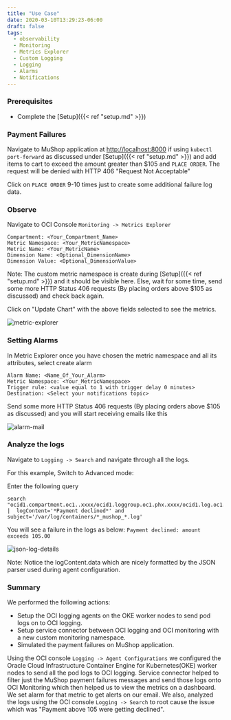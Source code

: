 ```yaml
---
title: "Use Case"
date: 2020-03-10T13:29:23-06:00
draft: false
tags:
  - observability
  - Monitoring
  - Metrics Explorer
  - Custom Logging
  - Logging
  - Alarms
  - Notifications
---
```


### Prerequisites

- Complete the [Setup]({{< ref "setup.md" >}})

### Payment Failures

Navigate to MuShop application at [http://localhost:8000](http://localhost:8000) if using `kubectl port-forward` as discussed under [Setup]({{< ref "setup.md" >}}) and add items to cart to exceed the amount greater than $105 and `PLACE ORDER`.
The request will be denied with HTTP 406 "Request Not Acceptable"

Click on `PLACE ORDER` 9-10 times just to create some additional failure log data.

### Observe

Navigate to OCI Console ``Monitoring -> Metrics Explorer``

    Compartment: <Your_Compartment_Name>
    Metric Namespace: <Your_MetricNamespace>
    Metric Name: <Your_MetricName>  
    Dimension Name: <Optional_DimensionName>
    Dimension Value: <Optional_DimensionValue>

Note: The custom metric namespace is create during [Setup]({{< ref "setup.md" >}}) and it should be visible here. Else, wait for some time, send some more HTTP Status 406 requests (By placing orders above $105 as discussed) and check back again.

Click on "Update Chart" with the above fields selected to see the metrics.

![metric-explorer](../../images/metric-explorer.png)

### Setting Alarms

In Metric Explorer once you have chosen the metric namespace and all its attributes, select create alarm

    Alarm Name: <Name_Of_Your_Alarm>
    Metric Namespace: <Your_MetricNamespace>
    Trigger rule: <value equal to 1 with trigger delay 0 minutes>
    Destination: <Select your notifications topic>

Send some more HTTP Status 406 requests (By placing orders above $105 as discussed) and you will start receiving emails like this

![alarm-mail](../../images/alarm-mail.png)

### Analyze the logs

Navigate to ```Logging -> Search``` and navigate through all the logs.

For this example, Switch to Advanced mode:

Enter the following query
```
search "ocid1.compartment.oc1..xxxx/ocid1.loggroup.oc1.phx.xxxx/ocid1.log.oc1.phx.xxxx" |  logContent='*Payment declined*' and subject='/var/log/containers/*_mushop_*.log' 
```
You will see a failure in the logs as below:
```Payment declined: amount exceeds 105.00```

![json-log-details](../../images/json-log-details.png)

Note: Notice the logContent.data which are nicely formatted by the JSON parser used during agent configuration.

### Summary

We performed the following actions:
- Setup the OCI logging agents on the OKE worker nodes to send pod logs on to OCI logging.
- Setup service connector between OCI logging and OCI monitoring with a new custom monitoring namespace.
- Simulated the payment failures on MuShop application. 

Using the OCI console `Logging -> Agent Configurations` we configured the Oracle Cloud Infrastructure Container Engine for Kubernetes(OKE) worker nodes to send all the pod logs to OCI logging.
Service connector helped to filter just the MuShop payment failures messages and send those logs onto OCI Monitoring which then helped us to view the metrics on a dashboard. We set alarm for that metric to get alerts on our email. 
We also, analyzed the logs using the OCI console `Logging -> Search` to root cause the issue which was "Payment above 105 were getting declined".
